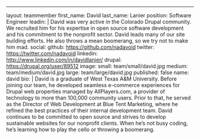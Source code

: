 ---
layout: teammember
first_name: David
last_name: Lanier
position: Software Engineer
leadin: |
  David was very active in the Colorado Drupal community. We recruited him for his expertise in open source software development and his commitment to the nonprofit sector. David leads many of our site building efforts. He also throws a mean boomerang, so we try not to make him mad.
social:
  github: https://github.com/nadavoid
  twitter: https://twitter.com/nadavoid
  linkedin: http://www.linkedin.com/in/davidlanier/
  drupal: https://drupal.org/user/89512
image:
  small: team/small/david.jpg
  medium: team/medium/david.jpg
  large: team/large/david.jpg
published: false
name: david
bio: |
  David is a graduate of West Texas A&M University. Before joining our team, he developed seamless e-commerce experiences for Drupal web properties managed by AllPlayers.com, a provider of technology to more than 100,000 community users. Prior to that, he served as the Director of Web Development at Blue Tent Marketing, where he refined the best practices of their internal development team. David continues to be committed to open source and strives to develop sustainable websites for our nonprofit clients. When he’s not busy coding, he’s learning how to play the cello or throwing a boomerang.
